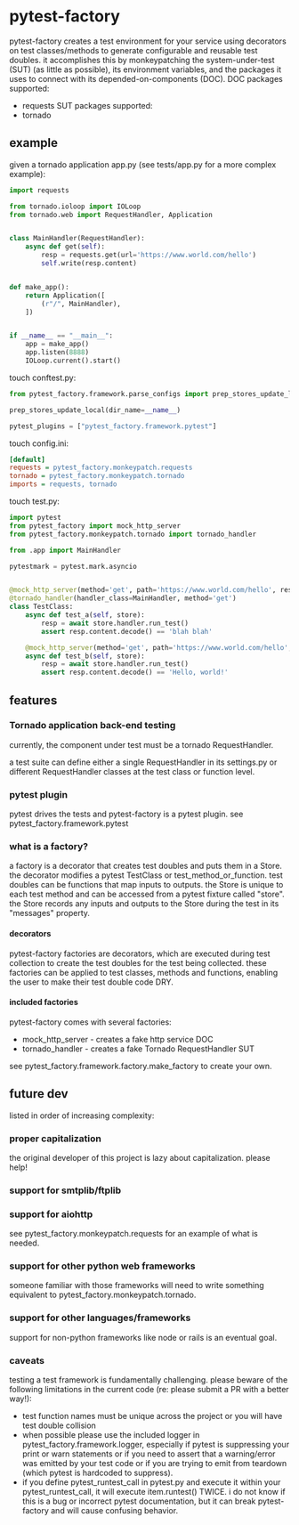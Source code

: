# pytest-factory
pytest-factory creates a test environment for your service using decorators on 
test classes/methods to generate configurable and reusable test doubles. it accomplishes this
by monkeypatching the system-under-test (SUT) (as little as possible), its environment
variables, and the packages it uses to connect with its depended-on-components (DOC).
DOC packages supported:
* requests
SUT packages supported:
* tornado

## example
given a tornado application app.py (see tests/app.py for a more complex
example):
```python
import requests

from tornado.ioloop import IOLoop
from tornado.web import RequestHandler, Application


class MainHandler(RequestHandler):
    async def get(self):
        resp = requests.get(url='https://www.world.com/hello')
        self.write(resp.content)


def make_app():
    return Application([
        (r"/", MainHandler),
    ])


if __name__ == "__main__":
    app = make_app()
    app.listen(8888)
    IOLoop.current().start()

```

touch conftest.py:
```python
from pytest_factory.framework.parse_configs import prep_stores_update_local

prep_stores_update_local(dir_name=__name__)

pytest_plugins = ["pytest_factory.framework.pytest"]
```

touch config.ini:
```ini
[default]
requests = pytest_factory.monkeypatch.requests
tornado = pytest_factory.monkeypatch.tornado
imports = requests, tornado
```

touch test.py:

```python
import pytest
from pytest_factory import mock_http_server
from pytest_factory.monkeypatch.tornado import tornado_handler

from .app import MainHandler

pytestmark = pytest.mark.asyncio


@mock_http_server(method='get', path='https://www.world.com/hello', response='blah blah')
@tornado_handler(handler_class=MainHandler, method='get')
class TestClass:
    async def test_a(self, store):
        resp = await store.handler.run_test()
        assert resp.content.decode() == 'blah blah'

    @mock_http_server(method='get', path='https://www.world.com/hello', response='Hello, world!')
    async def test_b(self, store):
        resp = await store.handler.run_test()
        assert resp.content.decode() == 'Hello, world!'

```

## features
### Tornado application back-end testing
currently, the component under test must be a tornado RequestHandler.

a test suite can define either a single RequestHandler in its settings.py or
different RequestHandler classes at the test class or function level.

### pytest plugin
pytest drives the tests and pytest-factory is a pytest plugin. 
see pytest_factory.framework.pytest

### what is a factory?
a factory is a decorator that creates test doubles and puts them in a Store. the decorator modifies a pytest
TestClass or test_method_or_function. test doubles can be functions that map inputs to outputs. the Store is
unique to each test method and can be accessed from a pytest fixture called "store". the Store records any
inputs and outputs to the Store during the test in its "messages" property.

#### decorators
pytest-factory factories are decorators, which are executed
during test collection to create the test doubles for the test being collected.
these factories can be applied to test classes, methods and functions, enabling the
user to make their test double code DRY.

#### included factories
pytest-factory comes with several factories:
- mock_http_server - creates a fake http service DOC
- tornado_handler - creates a fake Tornado RequestHandler SUT

see pytest_factory.framework.factory.make_factory to create your own.

## future dev
listed in order of increasing complexity:

### proper capitalization
the original developer of this project is lazy about capitalization. please help!

### support for smtplib/ftplib

### support for aiohttp
see pytest_factory.monkeypatch.requests for an example of what is needed.

### support for other python web frameworks
someone familiar with those frameworks will need to write something equivalent
to pytest_factory.monkeypatch.tornado.

### support for other languages/frameworks
support for non-python frameworks like node or rails is an eventual goal.

### caveats
testing a test framework is fundamentally challenging. please beware of the
following limitations in the current code (re: please submit a PR with a better way!):
- test function names must be unique across the project or you will have test double
  collision
- when possible please use the included logger in pytest_factory.framework.logger,
    especially if pytest is suppressing your print or warn statements or if you
    need to assert that a warning/error was emitted by your test code or if you
    are trying to emit from teardown (which pytest is hardcoded to suppress).
- if you define pytest_runtest_call in pytest.py and
    execute it within your pytest_runtest_call, it will execute
    item.runtest() TWICE. i do not know if this is a bug
    or incorrect pytest documentation, but it can break pytest-factory and will cause confusing
    behavior.
